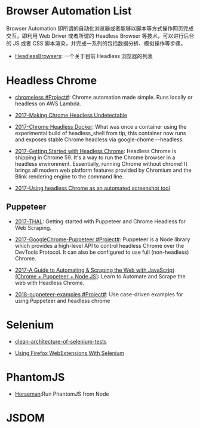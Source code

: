 # Browser Automation List

Browser Automation 即所谓的自动化浏览器或者能够以脚本等方式操作网页完成交互，即利用 Web Driver 或者所谓的 Headless Browser 等技术，可以进行后台的 JS 或者 CSS 脚本渲染，并完成一系列的包括数据分析、模拟操作等步骤。

- [HeadlessBrowsers](https://github.com/dhamaniasad/HeadlessBrowsers): 一个关于目前 Headless 浏览器的列表

# Headless Chrome

- [chromeless #Project#](https://github.com/graphcool/chromeless): Chrome automation made simple. Runs locally or headless on AWS Lambda.

- [2017-Making Chrome Headless Undetectable](https://intoli.com/blog/making-chrome-headless-undetectable/)

- [2017-Chrome Headless Docker](https://hub.docker.com/r/justinribeiro/chrome-headless/): What was once a container using the experimental build of headless_shell from tip, this container now runs and exposes stable Chrome headless via google-chome --headless.

- [2017-Getting Started with Headless Chrome](https://parg.co/btk): Headless Chrome is shipping in Chrome 59. It's a way to run the Chrome browser in a headless environment. Essentially, running Chrome without chrome! It brings all modern web platform features provided by Chromium and the Blink rendering engine to the command line.

- [2017-Using headless Chrome as an automated screenshot tool](https://parg.co/btL)

## Puppeteer

- [2017-THAL](https://github.com/emadehsan/thal): Getting started with Puppeteer and Chrome Headless for Web Scraping.

- [2017-GoogleChrome-Puppeteer #Project#](https://github.com/GoogleChrome/puppeteer): Puppeteer is a Node library which provides a high-level API to control headless Chrome over the DevTools Protocol. It can also be configured to use full (non-headless) Chrome.

- [2017-A Guide to Automating & Scraping the Web with JavaScript (Chrome + Puppeteer + Node JS)](https://parg.co/US1): Learn to Automate and Scrape the web with Headless Chrome.

- [2018-puppeteer-examples #Project#](https://github.com/GoogleChromeLabs/puppeteer-examples): Use case-driven examples for using Puppeteer and headless chrome

# Selenium

- [clean-architecture-of-selenium-tests](http://ovaraksin.blogspot.jp/2016/04/clean-architecture-of-selenium-tests.html)

- [Using Firefox WebExtensions With Selenium](https://intoli.com/blog/firefox-extensions-with-selenium/)

# PhantomJS

- [Horseman](https://github.com/johntitus/node-horseman):Run PhantomJS from Node

# JSDOM
